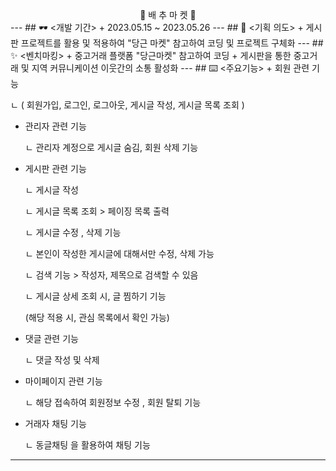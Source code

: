 <div align = center > 🥬 배 추 마 켓 🥬 </div>
---
## 🕶️ <개발 기간>
+ 2023.05.15 ~ 2023.05.26
---
## 📖 <기획 의도>
+ 게시판 프로젝트를 활용 및 적용하여 "당근 마켓" 참고하여 코딩 및 프로젝트 구체화
---
## ✨ <벤치마킹>
+ 중고거래 플랫폼 "당근마켓" 참고하여 코딩
+ 게시판을 통한 중고거래 및 지역 커뮤니케이션 이웃간의 소통 활성화
---
## ⌨️ <주요기능>
+ 회원 관련 기능

  ㄴ ( 회원가입, 로그인, 로그아웃, 게시글 작성, 게시글 목록 조회 )
+ 관리자 관련 기능

  ㄴ 관리자 계정으로 게시글 숨김, 회원 삭제 기능
+ 게시판 관련 기능

  ㄴ 게시글 작성

	ㄴ 게시글 목록 조회 > 페이징 목록 출력
   
	ㄴ 게시글 수정 ,  삭제 기능

	ㄴ 본인이 작성한 게시글에 대해서만 수정, 삭제 가능  
  
	ㄴ 검색 기능 > 작성자, 제목으로 검색할 수 있음

	ㄴ 게시글 상세 조회 시, 글 찜하기 기능
   
	(해당 적용 시, 관심 목록에서 확인 가능)

+ 댓글 관련 기능
  
  ㄴ 댓글 작성 및 삭제

+ 마이페이지 관련 기능

	ㄴ 해당 접속하여 회원정보 수정 , 회원 탈퇴 기능

+ 거래자 채팅 기능

  ㄴ 동글채팅 을 활용하여 채팅 기능

---
